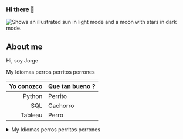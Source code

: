 ### Hi there 👋

<picture>
  <source media="(prefers-color-scheme: dark)" srcset="https://user-images.githubusercontent.com/25423296/163456776-7f95b81a-f1ed-45f7-b7ab-8fa810d529fa.png">
  <source media="(prefers-color-scheme: light)" srcset="https://user-images.githubusercontent.com/25423296/163456779-a8556205-d0a5-45e2-ac17-42d089e3c3f8.png">
  <img alt="Shows an illustrated sun in light mode and a moon with stars in dark mode." src="https://user-images.githubusercontent.com/25423296/163456779-a8556205-d0a5-45e2-ac17-42d089e3c3f8.png">
</picture>


## About me

Hi, soy Jorge

</details>
<summary>My Idiomas perros perritos perrones</summary>

| Yo conozco | Que tan bueno ? |
|-----:|---------------|
|     Python| Perrito              |
|     SQL| Cachorro              |
|     Tableau|  Perro             |
</details>

<details>
<summary>My Idiomas perros perritos perrones</summary>

 Yo conozco | Que tan bueno |
|-----:|---------------|
|     Python| Perrito              |
|     SQL| Cachorro              |
|     Tableau|  Perro             |

</details>


<!--
**ocon-ene/ocon-ene** is a ✨ _special_ ✨ repository because its `README.md` (this file) appears on your GitHub profile.

Here are some ideas to get you started:

- 🔭 I’m currently working on ...
- 🌱 I’m currently learning ...
- 👯 I’m looking to collaborate on ...
- 🤔 I’m looking for help with ...
- 💬 Ask me about ...
- 📫 How to reach me: ...
- 😄 Pronouns: ...
- ⚡ Fun fact: ...
-->
